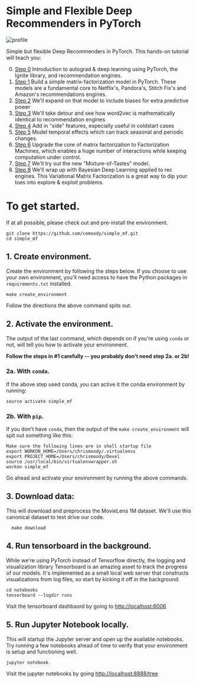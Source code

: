 Simple and Flexible Deep Recommenders in PyTorch
==============================

![profile](https://i.imgur.com/MWSyBfS.png)

Simple but flexible Deep Recommenders in PyTorch. This hands-on tutorial will teach you:

0. [Step 0]() Introduction to autograd & deep learning using PyTorch, the Ignite library, and recommendation engines.
1. [Step 1](https://github.com/cemoody/simple_mf/blob/master/notebooks/01%20Training%20a%20simple%20MF%20model.ipynb) Build a simple matrix-factorization model in PyTorch. These models are a fundamental core to Netflix's, Pandora's, Stitch Fix's and Amazon's recommendations engines.
2. [Step 2](https://github.com/cemoody/simple_mf/blob/master/notebooks/02%20Simple%20MF%20Model%20with%20Biases.ipynb) We'll expand on that model to include biases for extra predictive power
3. [Step 3](https://github.com/cemoody/simple_mf/blob/master/notebooks/03%20Simple%20MF%20Model%20for%20use%20in%20NLP%20%5BTODO%5D.ipynb) We'll take detour and see how word2vec is mathematically identical to recommendation engines
4. [Step 4](https://github.com/cemoody/simple_mf/blob/master/notebooks/04%20MF%20model%20with%20side-features.ipynb) Add in "side" features, especially useful in coldstart cases
5. [Step 5](https://github.com/cemoody/simple_mf/blob/master/notebooks/05%20MF%20model%20plus%20temporal-features.ipynb) Model temporal effects which can track seasonal and periodic changes.
6. [Step 6](https://github.com/cemoody/simple_mf/blob/master/notebooks/06%20FM%20model.ipynb) Upgrade the core of matrix factorization to Factorization Machines, which enables a huge number of interactions while keeping computation under control.
7. [Step 7](https://github.com/cemoody/simple_mf/blob/master/notebooks/07%20Mixture%20of%20Tastes.ipynb) We'll try out the new "Mixture-of-Tastes" model.
8. [Step 8](https://github.com/cemoody/simple_mf/blob/master/notebooks/08%20Variational%20MF.ipynb) We'll wrap up with Bayesian Deep Learning applied to rec engines. This Variational Matrix Factorization is a great way to dip your toes into explore & exploit problems.

# To get started.
If at all possible, please check out and pre-install the environment.

```
git clone https://github.com/cemoody/simple_mf.git
cd simple_mf
```

## 1. Create environment.
Create the environment by following the steps below. If you choose to use your own environment, you'll need access to have the Python packages in `requirements.txt` installed.
```
make create_environment
```

Follow the directions the above command spits out.

## 2. Activate the environment.
The output of the last command, which depends on if you're using `conda` or not, will tell you how to activate your environment.

**Follow the steps in #1 carefully -- you probably don't need step 2a. or 2b!**

### 2a. With `conda`.

If the above step used conda, you can active it the conda environment by running:

`source activate simple_mf`

### 2b. With `pip`.
If you don't have `conda`, then the output of the `make create_environment` will spit out something like this:
```
Make sure the following lines are in shell startup file
export WORKON_HOME=/Users/chrismoody/.virtualenvs
export PROJECT_HOME=/Users/chrismoody/Devel
source /usr/local/bin/virtualenvwrapper.sh
workon simple_mf
```

Go ahead and activate your environment by running the above commands.



## 3. Download data:
This will download and preprocess the MovieLens 1M dataset. We'll use this canonical dataset to test drive our code.

```
  make download
```

## 4. Run tensorboard in the background.
While we're using PyTorch instead of Tensorflow directly, the logging and visualization library Tensorboard is an amazing asset to track the progress of our models. It's implemented as a small local web server that constructs visualizations from log files, so start by kicking it off in the background:

```
cd notebooks
tensorboard --logdir runs
```

Visit the tensorboard dashbaord by going to [http://localhost:6006](http://localhost:6006)

## 5. Run Jupyter Notebook locally.

This will startup the Jupyter server and open up the available notebooks. Try running a few notebooks ahead of time to verify that your environment is setup and functioning well.

```
jupyter notebook
```

Visit the jupyter notebooks by going [http://localhost:8888/tree](http://localhost:8888/tree)
